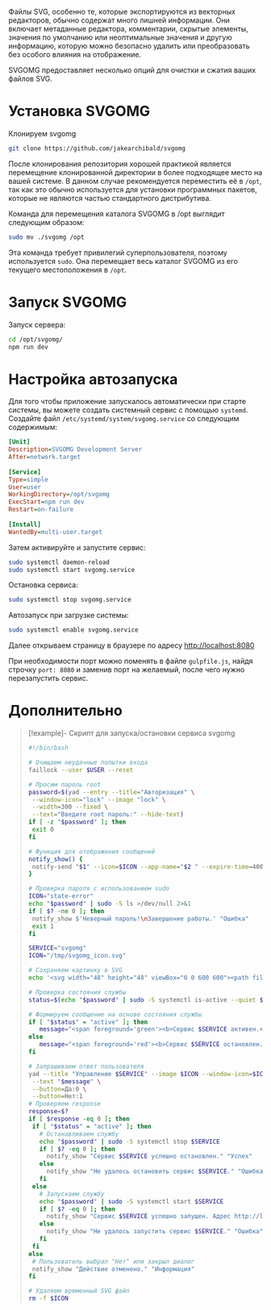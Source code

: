 Файлы SVG, особенно те, которые экспортируются из векторных редакторов, обычно содержат много лишней информации. Они включает метаданные редактора, комментарии, скрытые элементы, значения по умолчанию или неоптимальные значения и другую информацию, которую можно безопасно удалить или преобразовать без особого влияния на отображение.

SVGOMG предоставляет несколько опций для очистки и сжатия ваших файлов SVG.
# Установка SVGOMG
Клонируем svgomg
```bash
git clone https://github.com/jakearchibald/svgomg
```

После клонирования репозитория хорошей практикой является перемещение клонированной директории в более подходящее место на вашей системе. В данном случае рекомендуется переместить её в `/opt`, так как это обычно используется для установки программных пакетов, которые не являются частью стандартного дистрибутива.

Команда для перемещения каталога SVGOMG в /opt выглядит следующим образом:
```bash
sudo mv ./svgomg /opt
```

Эта команда требует привилегий суперпользователя, поэтому используется `sudo`. Она перемещает весь каталог SVGOMG из его текущего местоположения в `/opt`.
# Запуск SVGOMG

Запуск сервера:
```bash
cd /opt/svgomg/  
npm run dev
```
# Настройка автозапуска

Для того чтобы приложение запускалось автоматически при старте системы, вы можете создать системный сервис с помощью `systemd`. Создайте файл `/etc/systemd/system/svgomg.service` со следующим содержимым:
```ini
[Unit]  
Description=SVGOMG Development Server  
After=network.target  
  
[Service]  
Type=simple  
User=user  
WorkingDirectory=/opt/svgomg  
ExecStart=npm run dev  
Restart=on-failure  
  
[Install]  
WantedBy=multi-user.target
```

Затем активируйте и запустите сервис:
```bash
sudo systemctl daemon-reload
sudo systemctl start svgomg.service
```

Остановка сервиса:
```bash
sudo systemctl stop svgomg.service
```

Автозапуск при загрузке системы:
```bash
sudo systemctl enable svgomg.service
```

Далее открываем страницу в браузере по адресу [http://localhost:8080](http://localhost:8080)

При необходимости порт можно поменять в файле `gulpfile.js`, найдя строчку `port: 8080` и заменив порт на желаемый, после чего нужно перезапустить сервис.
# Дополнительно

>[!example]- Скрипт для запуска/остановки сервиса svgomg
>```bash
>#!/bin/bash
>
># Очищаем неудачные попытки входа
>faillock --user $USER --reset
>
># Просим пароль root
>password=$(yad --entry --title="Авторизация" \
>  --window-icon="lock" --image "lock" \
>  --width=300 --fixed \
>  --text="Введите root пароль:" --hide-text)
>if [ -z "$password" ]; then
>  exit 0
>fi
>
># Функция для отображения сообщений
>notify_show() {
>  notify-send "$1" --icon=$ICON --app-name="$2 " --expire-time=4000
>}
>
># Проверка пароля с использованием sudo
>ICON="state-error"
>echo "$password" | sudo -S ls >/dev/null 2>&1
>if [ $? -ne 0 ]; then
>  notify_show $'Неверный пароль!\nЗавершение работы.' "Ошибка"
>  exit 1
>fi
>
>SERVICE="svgomg"
>ICON="/tmp/svgomg_icon.svg"
>
># Сохраняем картинку в SVG
>echo '<svg width="48" height="48" viewBox="0 0 600 600"><path fill="#0097a7" d="M0 1.995h600V600H0z"/><path fill="#00bcd4" d="M0 0h600v395.68H0z"/><path d="M269.224 530.33 519 395.485H269.224V530.33zM214.35 91.847H519v303.638H214.35V91.847z" opacity=".22"/><path fill="#fff" d="M80 341.735h189.224V530.33H80z"/></svg>' > $ICON
>
># Проверка состояния службы
>status=$(echo "$password" | sudo -S systemctl is-active --quiet $SERVICE && echo "active" || echo "inactive")
>
># Формируем сообщение на основе состояния службы
>if [ "$status" = "active" ]; then
>    message="<span foreground='green'><b>Сервис $SERVICE активен.</b></span>\nХотите его остановить?"
>else
>    message="<span foreground='red'><b>Сервис $SERVICE остановлен.</b></span>\nХотите его запустить?"
>fi
>
># Запрашиваем ответ пользователя
>yad --title "Управление $SERVICE" --image $ICON --window-icon=$ICON --fixed \
>  --text "$message" \
>  --button=Да:0 \
>  --button=Нет:1
># Проверяем response
>response=$?
>if [ $response -eq 0 ]; then
>  if [ "$status" = "active" ]; then
>    # Останавливаем службу
>    echo "$password" | sudo -S systemctl stop $SERVICE
>    if [ $? -eq 0 ]; then
>      notify_show "Сервис $SERVICE успешно остановлен." "Успех"
>    else
>      notify_show "Не удалось остановить сервис $SERVICE." "Ошибка"
>    fi
>  else
>    # Запускаем службу
>    echo "$password" | sudo -S systemctl start $SERVICE
>    if [ $? -eq 0 ]; then
>      notify_show "Сервис $SERVICE успешно запущен. Адрес http://localhost:8808" "Успех"
>    else
>      notify_show "Не удалось запустить сервис $SERVICE." "Ошибка"
>    fi
>  fi
>else
>  # Пользователь выбрал "Нет" или закрыл диалог
>  notify_show "Действие отменено." "Информация"
>fi
>
># Удаляем временный SVG файл
>rm -f $ICON
>```


